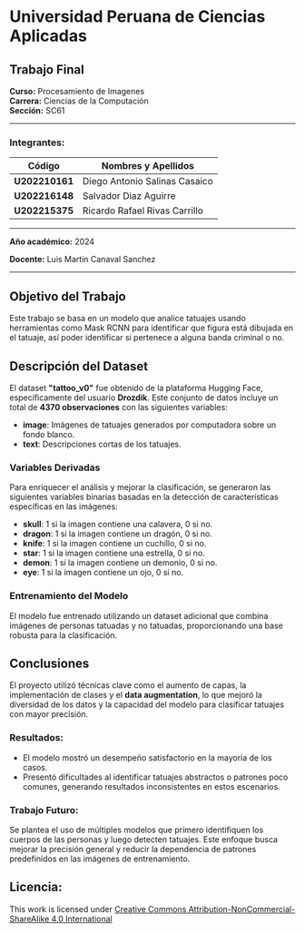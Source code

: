 # Universidad Peruana de Ciencias Aplicadas

## Trabajo Final

**Curso:** Procesamiento de Imagenes  
**Carrera:** Ciencias de la Computación  
**Sección:** SC61

---

### Integrantes:

| Código      | Nombres y Apellidos               |
|-------------|-----------------------------------|
| **U202210161**  | Diego Antonio Salinas Casaico     |
| **U202216148**  | Salvador Diaz Aguirre             |
| **U202215375**  | Ricardo Rafael Rivas Carrillo     |

---

**Año académico:** 2024

**Docente:** Luis Martin Canaval Sanchez

---
## Objetivo del Trabajo
 Este trabajo se basa en un modelo que analice tatuajes usando herramientas como Mask RCNN para identificar que figura está dibujada en el tatuaje, así poder identificar si pertenece a alguna banda criminal o no.

## Descripción del Dataset
El dataset **"tattoo_v0"** fue obtenido de la plataforma Hugging Face, específicamente del usuario **Drozdik**. Este conjunto de datos incluye un total de **4370 observaciones** con las siguientes variables:

- **image**: Imágenes de tatuajes generados por computadora sobre un fondo blanco.
- **text**: Descripciones cortas de los tatuajes.

### Variables Derivadas
Para enriquecer el análisis y mejorar la clasificación, se generaron las siguientes variables binarias basadas en la detección de características específicas en las imágenes:

- **skull**: 1 si la imagen contiene una calavera, 0 si no.
- **dragon**: 1 si la imagen contiene un dragón, 0 si no.
- **knife**: 1 si la imagen contiene un cuchillo, 0 si no.
- **star**: 1 si la imagen contiene una estrella, 0 si no.
- **demon**: 1 si la imagen contiene un demonio, 0 si no.
- **eye**: 1 si la imagen contiene un ojo, 0 si no.

### Entrenamiento del Modelo
El modelo fue entrenado utilizando un dataset adicional que combina imágenes de personas tatuadas y no tatuadas, proporcionando una base robusta para la clasificación.

## Conclusiones

El proyecto utilizó técnicas clave como el aumento de capas, la implementación de clases y el **data augmentation**, lo que mejoró la diversidad de los datos y la capacidad del modelo para clasificar tatuajes con mayor precisión. 

### Resultados:
- El modelo mostró un desempeño satisfactorio en la mayoría de los casos.
- Presentó dificultades al identificar tatuajes abstractos o patrones poco comunes, generando resultados inconsistentes en estos escenarios.

### Trabajo Futuro:
Se plantea el uso de múltiples modelos que primero identifiquen los cuerpos de las personas y luego detecten tatuajes. Este enfoque busca mejorar la precisión general y reducir la dependencia de patrones predefinidos en las imágenes de entrenamiento.

## Licencia:

This work is licensed under [Creative Commons Attribution-NonCommercial-ShareAlike 4.0 International](https://creativecommons.org/licenses/by-nc-sa/4.0/?ref=chooser-v1)
